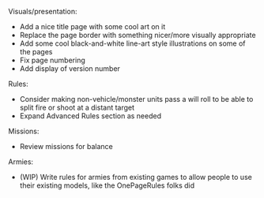 
Visuals/presentation:
- Add a nice title page with some cool art on it
- Replace the page border with something nicer/more visually appropriate
- Add some cool black-and-white line-art style illustrations on some of the pages
- Fix page numbering
- Add display of version number


Rules:
- Consider making non-vehicle/monster units pass a will roll to be able to split fire or shoot at a distant target
- Expand Advanced Rules section as needed


Missions:
- Review missions for balance


Armies:
- (WIP) Write rules for armies from existing games to allow people to use their existing models, like the OnePageRules folks did
